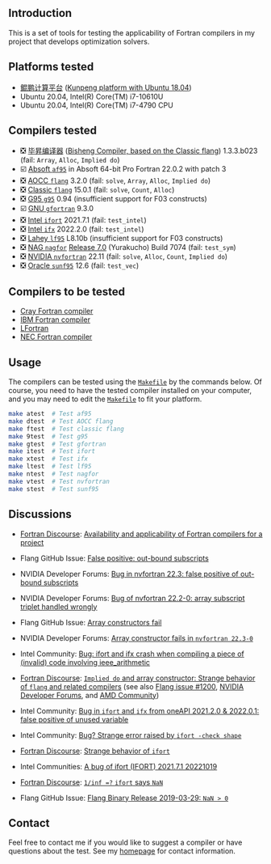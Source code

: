 ## Introduction

This is a set of tools for testing the applicability of Fortran compilers in my project
that develops optimization solvers.

## Platforms tested

* [鲲鹏计算平台](https://e.huawei.com/cn/products/servers/computing-kunpeng) ([Kunpeng platform with Ubuntu 18.04](https://www.hikunpeng.com/))
* Ubuntu 20.04, Intel(R) Core(TM) i7-10610U
* Ubuntu 20.04, Intel(R) Core(TM) i7-4790 CPU

## Compilers tested

* :negative_squared_cross_mark: [毕昇编译器](https://support.huaweicloud.com/ug-bisheng-kunpengdevps/kunpengbisheng_06_0006.html) ([Bisheng Compiler, based on the Classic flang](https://support.huaweicloud.com/intl/en-us/ug-bisheng-kunpengdevps/kunpengbisheng_06_0001.html)) 1.3.3.b023 (fail: `Array`, `Alloc`, `Implied do`)
* :ballot_box_with_check: [Absoft `af95`](https://www.absoft.com) in Absoft 64-bit Pro Fortran 22.0.2 with patch 3
* :negative_squared_cross_mark: [AOCC `flang`](https://developer.amd.com/amd-aocc/) 3.2.0 (fail: `solve`, `Array`, `Alloc`, `Implied do`)
* :negative_squared_cross_mark: [Classic `flang`](https://github.com/flang-compiler/flang) 15.0.1 (fail: `solve`, `Count`, `Alloc`)
* :negative_squared_cross_mark: [G95 `g95`](https://www.g95.org/downloads.shtml) 0.94 (insufficient support for F03 constructs)
* :ballot_box_with_check: [GNU `gfortran`](https://gcc.gnu.org/fortran/) 9.3.0
* :negative_squared_cross_mark: [Intel `ifort`](https://www.intel.com/content/www/us/en/developer/tools/oneapi/fortran-compiler.html) 2021.7.1 (fail: `test_intel`)
* :negative_squared_cross_mark: [Intel `ifx`](https://www.intel.com/content/www/us/en/develop/documentation/fortran-compiler-oneapi-dev-guide-and-reference/top/language-reference/new-features-for-ifx.html) 2022.2.0 (fail: `test_intel`)
* :negative_squared_cross_mark: [Lahey `lf95`](https://lahey.com) L8.10b (insufficient support for F03 constructs)
* :negative_squared_cross_mark: [NAG `nagfor`](https://www.nag.com/content/nag-fortran-compiler) [Release 7.0](http://monet.nag.co.uk/compiler/r70download/) (Yurakucho) Build 7074 (fail: `test_sym`)
* :negative_squared_cross_mark: [NVIDIA `nvfortran`](https://docs.nvidia.com/hpc-sdk/index.html) 22.11 (fail: `solve`, `Alloc`, `Count`, `Implied do`)
* :negative_squared_cross_mark: [Oracle `sunf95`](https://www.oracle.com/tools/developerstudio/downloads/developer-studio-jsp.html) 12.6 (fail: `test_vec`)

## Compilers to be tested

* [Cray Fortran compiler](https://support.hpe.com/hpesc/public/docDisplay?docId=a00115296en_us&page=OpenMP_Overview.html)
* [IBM Fortran compiler](https://www.ibm.com/products/fortran-compiler-family)
* [LFortran](https://lfortran.org)
* [NEC Fortran compiler](https://www.nec.com/en/global/solutions/hpc/sx/tools.html)


## Usage

The compilers can be tested using the [`Makefile`](https://github.com/zaikunzhang/test_compiler/blob/master/Makefile)
by the commands below. Of course, you need to have the tested compiler installed on your computer,
and you may need to edit the [`Makefile`](https://github.com/zaikunzhang/test_compiler/blob/master/Makefile)
to fit your platform.

```bash
make atest  # Test af95
make dtest  # Test AOCC flang
make ftest  # Test classic flang
make 9test  # Test g95
make gtest  # Test gfortran
make itest  # Test ifort
make xtest  # Test ifx
make ltest  # Test lf95
make ntest  # Test nagfor
make vtest  # Test nvfortran
make stest  # Test sunf95
```

## Discussions

* [Fortran Discourse](https://fortran-lang.discourse.group):
[Availability and applicability of Fortran compilers for a project](https://fortran-lang.discourse.group/t/availability-and-applicability-of-fortran-compilers-for-a-project)

* Flang GitHub Issue: [False positive: out-bound subscripts](https://github.com/flang-compiler/flang/issues/1238)

* NVIDIA Developer Forums: [Bug in nvfortran 22.3: false positive of out-bound subscripts](https://forums.developer.nvidia.com/t/bug-in-nvfortran-22-3-false-positive-of-out-bound-subscripts)

* NVIDIA Developer Forums: [Bug of nvfortran 22.2-0: array subscript triplet handled wrongly](https://forums.developer.nvidia.com/t/bug-of-nvfortran-22-2-0-array-subscript-triplet-handled-wrongly/)

* Flang GitHub Issue: [Array constructors fail](https://github.com/flang-compiler/flang/issues/1227)

* NVIDIA Developer Forums: [Array constructor fails in `nvfortran 22.3-0`](https://forums.developer.nvidia.com/t/array-constructor-fails-in-nvfortran-22-3-0/)

* Intel Community: [Bug: ifort and ifx crash when compiling a piece of (invalid) code involving ieee_arithmetic](https://community.intel.com/t5/Intel-Fortran-Compiler/Bug-ifort-and-ifx-crash-when-compiling-a-piece-of-invalid-code/m-p/1365757#M160431)

* [Fortran Discourse](https://fortran-lang.discourse.group):
[`Implied do` and array constructor: Strange behavior of `flang` and related compilers](https://fortran-lang.discourse.group/t/implied-do-and-array-constructor-strange-behavior-of-flang-and-related-compilers)
(see also [Flang issue #1200](https://github.com/flang-compiler/flang/issues/1200), [NVIDIA
Developer Forums](https://forums.developer.nvidia.com/t/a-bug-of-nvfortran-21-11), and [AMD
Community](https://community.amd.com/t5/drivers-software/a-bug-in-flang-of-aocc-3-2/m-p/501676#M151151))

* Intel Community: [Bug in `ifort` and `ifx` from oneAPI 2021.2.0 & 2022.0.1: false positive of unused variable](https://community.intel.com/t5/Intel-Fortran-Compiler/Bug-in-ifort-and-ifx-from-oneAPI-2021-2-0-amp-2022-0-1-false/m-p/1348942#M159177)

* Intel Community: [Bug? Strange error raised by `ifort -check shape`](https://community.intel.com/t5/Intel-Fortran-Compiler/Bug-Strange-error-raised-by-ifort-check-shape/m-p/1316901#M157651)

* [Fortran Discourse](https://fortran-lang.discourse.group): [Strange behavior of `ifort`](https://fortran-lang.discourse.group/t/strange-behavior-of-ifort)

* Intel Communities: [A bug of ifort (IFORT) 2021.7.1 20221019](https://community.intel.com/t5/Intel-oneAPI-Base-Toolkit/A-bug-of-ifort-IFORT-2021-7-1-20221019/m-p/1435194#M2603)

* [Fortran Discourse](https://fortran-lang.discourse.group): [`1/inf =?` `ifort` says `NaN`](https://fortran-lang.discourse.group/t/1-inf-ifort-says-nan)

* Flang GitHub Issue: [Flang Binary Release 2019-03-29: `NaN > 0`](https://github.com/flang-compiler/flang/issues/1337)

## Contact

Feel free to contact me if you would like to suggest a compiler or have questions about the test.
See my [homepage](https://www.zhangzk.net) for contact information.

